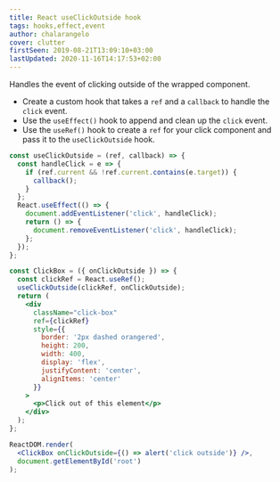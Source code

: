 ```yaml
---
title: React useClickOutside hook
tags: hooks,effect,event
author: chalarangelo
cover: clutter
firstSeen: 2019-08-21T13:09:10+03:00
lastUpdated: 2020-11-16T14:17:53+02:00
---
```


Handles the event of clicking outside of the wrapped component.

- Create a custom hook that takes a `ref` and a `callback` to handle the `click` event.
- Use the `useEffect()` hook to append and clean up the `click` event.
- Use the `useRef()` hook to create a `ref` for your click component and pass it to the `useClickOutside` hook.

```jsx
const useClickOutside = (ref, callback) => {
  const handleClick = e => {
    if (ref.current && !ref.current.contains(e.target)) {
      callback();
    }
  };
  React.useEffect(() => {
    document.addEventListener('click', handleClick);
    return () => {
      document.removeEventListener('click', handleClick);
    };
  });
};
```

```jsx
const ClickBox = ({ onClickOutside }) => {
  const clickRef = React.useRef();
  useClickOutside(clickRef, onClickOutside);
  return (
    <div
      className="click-box"
      ref={clickRef}
      style={{
        border: '2px dashed orangered',
        height: 200,
        width: 400,
        display: 'flex',
        justifyContent: 'center',
        alignItems: 'center'
      }}
    >
      <p>Click out of this element</p>
    </div>
  );
};

ReactDOM.render(
  <ClickBox onClickOutside={() => alert('click outside')} />,
  document.getElementById('root')
);
```

